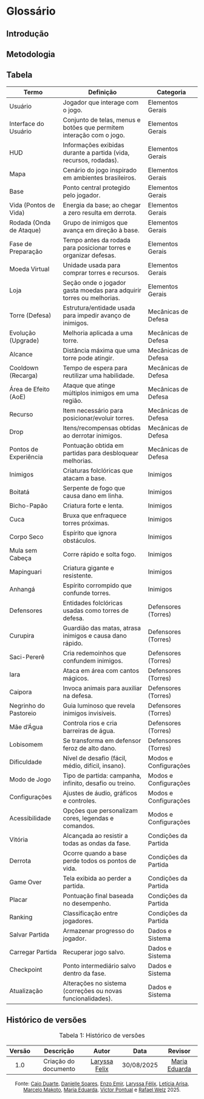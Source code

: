 # Glossário

## Introdução

## Metodologia


## Tabela

| Termo                  | Definição                                                                 | Categoria                |
|-------------------------|---------------------------------------------------------------------------|--------------------------|
| Usuário                | Jogador que interage com o jogo.                                          | Elementos Gerais         |
| Interface do Usuário    | Conjunto de telas, menus e botões que permitem interação com o jogo.      | Elementos Gerais         |
| HUD                     | Informações exibidas durante a partida (vida, recursos, rodadas).        | Elementos Gerais         |
| Mapa                    | Cenário do jogo inspirado em ambientes brasileiros.                      | Elementos Gerais         |
| Base                    | Ponto central protegido pelo jogador.                                    | Elementos Gerais         |
| Vida (Pontos de Vida)   | Energia da base; ao chegar a zero resulta em derrota.                    | Elementos Gerais         |
| Rodada (Onda de Ataque) | Grupo de inimigos que avança em direção à base.                          | Elementos Gerais         |
| Fase de Preparação      | Tempo antes da rodada para posicionar torres e organizar defesas.        | Elementos Gerais         |
| Moeda Virtual           | Unidade usada para comprar torres e recursos.                           | Elementos Gerais         |
| Loja                    | Seção onde o jogador gasta moedas para adquirir torres ou melhorias.    | Elementos Gerais         |
| Torre (Defesa)          | Estrutura/entidade usada para impedir avanço de inimigos.                | Mecânicas de Defesa      |
| Evolução (Upgrade)      | Melhoria aplicada a uma torre.                                           | Mecânicas de Defesa      |
| Alcance                 | Distância máxima que uma torre pode atingir.                             | Mecânicas de Defesa      |
| Cooldown (Recarga)      | Tempo de espera para reutilizar uma habilidade.                          | Mecânicas de Defesa      |
| Área de Efeito (AoE)    | Ataque que atinge múltiplos inimigos em uma região.                      | Mecânicas de Defesa      |
| Recurso                 | Item necessário para posicionar/evoluir torres.                          | Mecânicas de Defesa      |
| Drop                    | Itens/recompensas obtidas ao derrotar inimigos.                          | Mecânicas de Defesa      |
| Pontos de Experiência   | Pontuação obtida em partidas para desbloquear melhorias.                 | Mecânicas de Defesa      |
| Inimigos                | Criaturas folclóricas que atacam a base.                                | Inimigos                 |
| Boitatá                 | Serpente de fogo que causa dano em linha.                               | Inimigos                 |
| Bicho-Papão             | Criatura forte e lenta.                                                 | Inimigos                 |
| Cuca                    | Bruxa que enfraquece torres próximas.                                   | Inimigos                 |
| Corpo Seco              | Espírito que ignora obstáculos.                                         | Inimigos                 |
| Mula sem Cabeça         | Corre rápido e solta fogo.                                              | Inimigos                 |
| Mapinguari              | Criatura gigante e resistente.                                          | Inimigos                 |
| Anhangá                 | Espírito corrompido que confunde torres.                                | Inimigos                 |
| Defensores              | Entidades folclóricas usadas como torres de defesa.                     | Defensores (Torres)      |
| Curupira                | Guardião das matas, atrasa inimigos e causa dano rápido.                | Defensores (Torres)      |
| Saci-Pererê             | Cria redemoinhos que confundem inimigos.                                | Defensores (Torres)      |
| Iara                    | Ataca em área com cantos mágicos.                                       | Defensores (Torres)      |
| Caipora                 | Invoca animais para auxiliar na defesa.                                 | Defensores (Torres)      |
| Negrinho do Pastoreio   | Guia luminoso que revela inimigos invisíveis.                           | Defensores (Torres)      |
| Mãe d’Água              | Controla rios e cria barreiras de água.                                 | Defensores (Torres)      |
| Lobisomem               | Se transforma em defensor feroz de alto dano.                           | Defensores (Torres)      |
| Dificuldade             | Nível de desafio (fácil, médio, difícil, insano).                       | Modos e Configurações    |
| Modo de Jogo            | Tipo de partida: campanha, infinito, desafio ou treino.                 | Modos e Configurações    |
| Configurações           | Ajustes de áudio, gráficos e controles.                                 | Modos e Configurações    |
| Acessibilidade          | Opções que personalizam cores, legendas e comandos.                     | Modos e Configurações    |
| Vitória                 | Alcançada ao resistir a todas as ondas da fase.                         | Condições da Partida     |
| Derrota                 | Ocorre quando a base perde todos os pontos de vida.                     | Condições da Partida     |
| Game Over               | Tela exibida ao perder a partida.                                       | Condições da Partida     |
| Placar                  | Pontuação final baseada no desempenho.                                  | Condições da Partida     |
| Ranking                 | Classificação entre jogadores.                                          | Condições da Partida     |
| Salvar Partida          | Armazenar progresso do jogador.                                         | Dados e Sistema          |
| Carregar Partida        | Recuperar jogo salvo.                                                   | Dados e Sistema          |
| Checkpoint              | Ponto intermediário salvo dentro da fase.                              | Dados e Sistema          |
| Atualização             | Alterações no sistema (correções ou novas funcionalidades).             | Dados e Sistema          |


## Histórico de versões


<font size="3"><p style="text-align: center">Tabela 1: Histórico de versões</p></font>

| Versão |Descrição     |Autor                                       |Data    |Revisor|
|:-:     | :-:          | :-:                                        | :-:        |:-:|
|1.0     |Criação do documento| [Laryssa Felix](https://github.com/felixlaryssa)| 30/08/2025 | [Maria Eduarda](https://github.com/dudaa28)|

<font size="2"><p style="text-align: center">Fonte: [Caio Duarte](https://github.com/caioduart3), [Danielle Soares](https://github.com/danielle-soaress), [Enzo Emir](https://github.com/EnzoEmir), [Laryssa Félix](https://github.com/felixlaryssa), [Letícia Arisa](https://github.com/Leticia-Arisa-K-Higa), [Marcelo Makoto](https://github.com/MM4k), [Maria Eduarda](https://github.com/dudaa28), [Victor Pontual](https://github.com/VictorPontual) e [Rafael Welz](https://github.com/RafaelSchadt) 2025.</p></font> 
